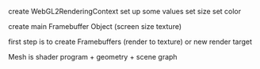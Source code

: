 create WebGL2RenderingContext
set up some values
set size
set color

create main Framebuffer Object (screen size texture)

first step is to create Framebuffers (render to texture) or new render target

Mesh is shader program + geometry + scene graph

